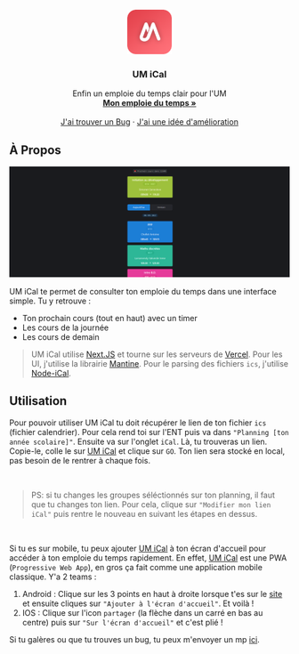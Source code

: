 
<br />
<div align="center">
  <a href="https://github.com/Marius-brt/UM-iCal">
    <img src="public/icon.png" alt="Logo" width="80" height="80">
  </a>

  <h3 align="center">UM iCal</h3>

  <p align="center">
    Enfin un emploie du temps clair pour l'UM
    <br />
    <a href="https://um-ical.vercel.app/"><strong>Mon emploie du temps »</strong></a>
    <br />
    <br />
    <a href="https://github.com/Marius-brt/UM-iCal/issues">J'ai trouver un Bug</a>
    ·
    <a href="https://github.com/Marius-brt/UM-iCal/issues">J'ai une idée d'amélioration</a>
  </p>
</div>

## À Propos

<img src="screenshot.png"/>

UM iCal te permet de consulter ton emploie du temps dans une interface simple. Tu y retrouve :
* Ton prochain cours (tout en haut) avec un timer
* Les cours de la journée
* Les cours de demain

> UM iCal utilise [Next.JS](https://nextjs.org/) et tourne sur les serveurs de [Vercel](https://vercel.com/). Pour les UI, j'utilise la librairie [Mantine](https://mantine.dev/). Pour le parsing des fichiers `ics`, j'utilise [Node-iCal](https://www.npmjs.com/package/node-ical).

## Utilisation

Pour pouvoir utiliser UM iCal tu doit récupérer le lien de ton fichier `ics` (fichier calendrier). Pour cela rend toi sur l'ENT puis va dans `"Planning [ton année scolaire]"`. Ensuite va sur l'onglet `iCal`. Là, tu trouveras un lien. Copie-le, colle le sur [UM iCal](https://um-ical.vercel.app/) et clique sur `GO`. Ton lien sera stocké en local, pas besoin de le rentrer à chaque fois. 

<br>

> PS: si tu changes les groupes séléctionnés sur ton planning, il faut que tu changes ton lien. Pour cela, clique sur `"Modifier mon lien iCal"` puis rentre le nouveau en suivant les étapes en dessus.

<br>

Si tu es sur mobile, tu peux ajouter [UM iCal](https://um-ical.vercel.app/) à ton écran d'accueil pour accéder à ton emploie du temps rapidement. En effet, [UM iCal](https://um-ical.vercel.app/) est une PWA (`Progressive Web App`), en gros ça fait comme une application mobile classique. Y'a 2 teams :

1. Android : Clique sur les 3 points en haut à droite lorsque t'es sur le [site](https://um-ical.vercel.app/) et ensuite cliques sur `"Ajouter à l'écran d'accueil"`. Et voilà !
2. IOS : Clique sur l'icon `partager` (la flèche dans un carré en bas au centre) puis sur `"Sur l'écran d'accueil"` et c'est plié !

Si tu galères ou que tu trouves un bug, tu peux m'envoyer un mp [ici](https://www.instagram.com/marius.brt/).
